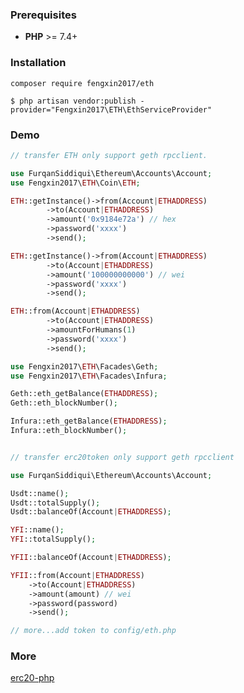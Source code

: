 ### Prerequisites

* **PHP** >= 7.4+

### Installation

`composer require fengxin2017/eth`

`$ php artisan vendor:publish -provider="Fengxin2017\ETH\EthServiceProvider"`

### Demo
`````php
// transfer ETH only support geth rpcclient.

use FurqanSiddiqui\Ethereum\Accounts\Account;
use Fengxin2017\ETH\Coin\ETH;

ETH::getInstance()->from(Account|ETHADDRESS)
        ->to(Account|ETHADDRESS)
        ->amount('0x9184e72a') // hex
        ->password('xxxx')
        ->send();

ETH::getInstance()->from(Account|ETHADDRESS)
        ->to(Account|ETHADDRESS)
        ->amount('100000000000') // wei
        ->password('xxxx')
        ->send();

ETH::from(Account|ETHADDRESS)
        ->to(Account|ETHADDRESS)
        ->amountForHumans(1)
        ->password('xxxx')
        ->send();
`````

`````php
use Fengxin2017\ETH\Facades\Geth;
use Fengxin2017\ETH\Facades\Infura;

Geth::eth_getBalance(ETHADDRESS);
Geth::eth_blockNumber();

Infura::eth_getBalance(ETHADDRESS);
Infura::eth_blockNumber();

`````

`````php

// transfer erc20token only support geth rpcclient

use FurqanSiddiqui\Ethereum\Accounts\Account;

Usdt::name();
Usdt::totalSupply();
Usdt::balanceOf(Account|ETHADDRESS);

YFI::name();
YFI::totalSupply();

YFII::balanceOf(Account|ETHADDRESS);

YFII::from(Account|ETHADDRESS)
    ->to(Account|ETHADDRESS)
    ->amount(amount) // wei
    ->password(password)
    ->send();

// more...add token to config/eth.php

`````

### More

[erc20-php](https://github.com/furqansiddiqui/erc20-php)
